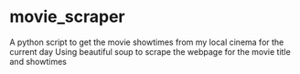 # movie_scraper
A python script to get the movie showtimes from my local cinema for the current day
Using beautiful soup to scrape the webpage for the movie title and showtimes 
